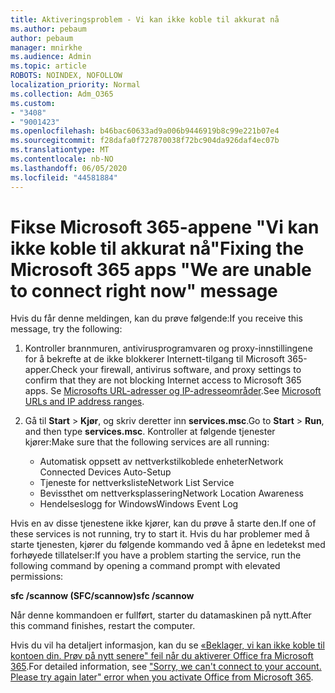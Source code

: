 ```yaml
---
title: Aktiveringsproblem - Vi kan ikke koble til akkurat nå
ms.author: pebaum
author: pebaum
manager: mnirkhe
ms.audience: Admin
ms.topic: article
ROBOTS: NOINDEX, NOFOLLOW
localization_priority: Normal
ms.collection: Adm_O365
ms.custom:
- "3408"
- "9001423"
ms.openlocfilehash: b46bac60633ad9a006b9446919b8c99e221b07e4
ms.sourcegitcommit: f28dafa0f727870038f72bc904da926daf4ec07b
ms.translationtype: MT
ms.contentlocale: nb-NO
ms.lasthandoff: 06/05/2020
ms.locfileid: "44581884"
---
```

# <a name="fixing-the-microsoft-365-apps-we-are-unable-to-connect-right-now-message"></a><span data-ttu-id="fe618-102">Fikse Microsoft 365-appene "Vi kan ikke koble til akkurat nå"</span><span class="sxs-lookup"><span data-stu-id="fe618-102">Fixing the Microsoft 365 apps "We are unable to connect right now" message</span></span>

<span data-ttu-id="fe618-103">Hvis du får denne meldingen, kan du prøve følgende:</span><span class="sxs-lookup"><span data-stu-id="fe618-103">If you receive this message, try the following:</span></span>

1. <span data-ttu-id="fe618-104">Kontroller brannmuren, antivirusprogramvaren og proxy-innstillingene for å bekrefte at de ikke blokkerer Internett-tilgang til Microsoft 365-apper.</span><span class="sxs-lookup"><span data-stu-id="fe618-104">Check your firewall, antivirus software, and proxy settings to confirm that they are not blocking Internet access to Microsoft 365 apps.</span></span> <span data-ttu-id="fe618-105">Se [Microsofts URL-adresser og IP-adresseområder](https://docs.microsoft.com/office365/enterprise/urls-and-ip-address-ranges).</span><span class="sxs-lookup"><span data-stu-id="fe618-105">See [Microsoft URLs and IP address ranges](https://docs.microsoft.com/office365/enterprise/urls-and-ip-address-ranges).</span></span>

2. <span data-ttu-id="fe618-106">Gå til **Start**  >  **Kjør**, og skriv deretter inn **services.msc**.</span><span class="sxs-lookup"><span data-stu-id="fe618-106">Go to **Start** > **Run**, and then type **services.msc**.</span></span> <span data-ttu-id="fe618-107">Kontroller at følgende tjenester kjører:</span><span class="sxs-lookup"><span data-stu-id="fe618-107">Make sure that the following services are all running:</span></span>
    - <span data-ttu-id="fe618-108">Automatisk oppsett av nettverkstilkoblede enheter</span><span class="sxs-lookup"><span data-stu-id="fe618-108">Network Connected Devices Auto-Setup</span></span>
    - <span data-ttu-id="fe618-109">Tjeneste for nettverksliste</span><span class="sxs-lookup"><span data-stu-id="fe618-109">Network List Service</span></span>
    - <span data-ttu-id="fe618-110">Bevissthet om nettverksplassering</span><span class="sxs-lookup"><span data-stu-id="fe618-110">Network Location Awareness</span></span>
    - <span data-ttu-id="fe618-111">Hendelseslogg for Windows</span><span class="sxs-lookup"><span data-stu-id="fe618-111">Windows Event Log</span></span>

<span data-ttu-id="fe618-112">Hvis en av disse tjenestene ikke kjører, kan du prøve å starte den.</span><span class="sxs-lookup"><span data-stu-id="fe618-112">If one of these services is not running, try to start it.</span></span> <span data-ttu-id="fe618-113">Hvis du har problemer med å starte tjenesten, kjører du følgende kommando ved å åpne en ledetekst med forhøyede tillatelser:</span><span class="sxs-lookup"><span data-stu-id="fe618-113">If you have a problem starting the service, run the following command by opening a command prompt with elevated permissions:</span></span>

<span data-ttu-id="fe618-114">**sfc /scannow (SFC/scannow)**</span><span class="sxs-lookup"><span data-stu-id="fe618-114">**sfc /scannow**</span></span>

<span data-ttu-id="fe618-115">Når denne kommandoen er fullført, starter du datamaskinen på nytt.</span><span class="sxs-lookup"><span data-stu-id="fe618-115">After this command finishes, restart the computer.</span></span>

<span data-ttu-id="fe618-116">Hvis du vil ha detaljert informasjon, kan du se [«Beklager, vi kan ikke koble til kontoen din. Prøv på nytt senere" feil når du aktiverer Office fra Microsoft 365](https://docs.microsoft.com/office/troubleshoot/activation-installation/issue-when-activate-office-from-office-365).</span><span class="sxs-lookup"><span data-stu-id="fe618-116">For detailed information, see ["Sorry, we can't connect to your account. Please try again later" error when you activate Office from Microsoft 365](https://docs.microsoft.com/office/troubleshoot/activation-installation/issue-when-activate-office-from-office-365).</span></span>